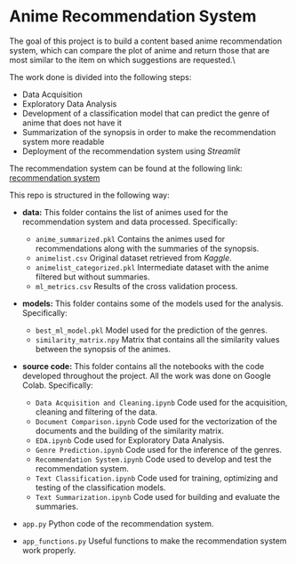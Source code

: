 # **Anime Recommendation System**

The goal of this project is to build a content based anime recommendation system, which can compare the plot of anime and return those that are most similar to the item on which suggestions are requested.\

The work done is divided into the following steps:
 * Data Acquisition
 * Exploratory Data Analysis
 * Development of a classification model that can predict the genre of anime that does not have it
 * Summarization of the synopsis in order to make the recommendation system more readable
 * Deployment of the recommendation system using *Streamlit*

The recommendation system can be found at the following link: [recommendation system](https://anime-recommendation-system-q63xpuxhspdr7oxkpqu7ah.streamlit.app/)

This repo is structured in the following way:

- **data:** This folder contains the list of animes used for the recommendation system and data processed. Specifically:
  - `anime_summarized.pkl` Contains the animes used for recommendations along with the summaries of the synopsis.
  - `animelist.csv` Original dataset retrieved from *Kaggle*.
  - `animelist_categorized.pkl` Intermediate dataset with the anime filtered but without summaries.
  - `ml_metrics.csv` Results of the cross validation process.

- **models:** This folder contains some of the models used for the analysis. Specifically:
  - `best_ml_model.pkl` Model used for the prediction of the genres.
  - `similarity_matrix.npy` Matrix that contains all the similarity values between the synopsis of the animes.

- **source code:** This folder contains all the notebooks with the code developed throughout the project. All the work was done on Google Colab. Specifically:
  - `Data Acquisition and Cleaning.ipynb` Code used for the acquisition, cleaning and filtering of the data.
  - `Document Comparison.ipynb` Code used for the vectorization of the documents and the building of the similarity matrix.
  - `EDA.ipynb` Code used for Exploratory Data Analysis.
  - `Genre Prediction.ipynb` Code used for the inference of the genres.
  - `Recommendation System.ipynb` Code used to develop and test the recommendation system.
  - `Text Classification.ipynb` Code used for training, optimizing and testing of the classification models.
  - `Text Summarization.ipynb` Code used for building and evaluate the summaries.

- `app.py` Python code of the recommendation system.
- `app_functions.py` Useful functions to make the recommendation system work properly.

